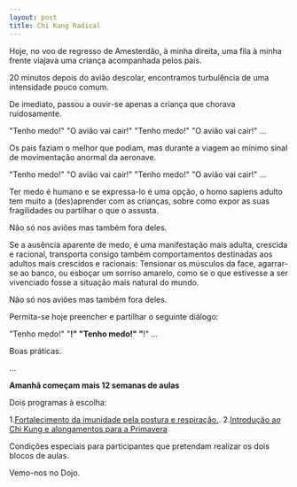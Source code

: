 ```yaml
---
layout: post
title: Chi Kung Radical 
---
```

Hoje, no voo de regresso de Amesterdão, à minha direita, uma fila à minha frente viajava uma criança acompanhada pelos pais.

20 minutos depois do avião descolar, encontramos turbulência de uma intensidade pouco comum. 

De imediato, passou a ouvir-se apenas a criança que chorava ruidosamente. 

"Tenho medo!"
"O avião vai cair!"
"Tenho medo!"
"O avião vai cair!"
…

Os pais faziam o melhor que podiam, mas durante a viagem ao mínimo sinal de movimentação anormal da aeronave. 

"Tenho medo!"
"O avião vai cair!"
"Tenho medo!"
"O avião vai cair!"
…

Ter medo é humano e se expressa-lo é uma opção, o homo sapiens adulto tem muito a (des)aprender com as crianças, sobre como expor as suas fragilidades ou partilhar o que o assusta. 

Não só nos aviões mas também fora deles. 

Se a ausência aparente de medo, é uma manifestação mais adulta, crescida e racional, transporta consigo também comportamentos destinadas aos adultos mais crescidos e racionais: Tensionar os músculos da face, agarrar-se ao banco, ou esboçar um sorriso amarelo, como se o que estivesse a ser vivenciado fosse a situação mais natural do mundo. 

Não só nos aviões mas também fora deles.

Permita-se hoje preencher e partilhar o seguinte diálogo: 

"Tenho medo!"
"______________________!"
"Tenho medo!"
"______________________!"
…

Boas práticas.

… 

**Amanhã começam mais 12 semanas de aulas**

Dois programas à escolha:

1.[Fortalecimento da imunidade pela postura e respiração.](http://lourencoazevedo.com/imunidade.html).
2.[Introdução ao Chi Kung e alongamentos para a Primavera](http://lourencoazevedo.com/zero.html)  

Condições especiais para participantes que pretendam realizar os dois blocos de aulas. 

Vemo-nos no Dojo. 
